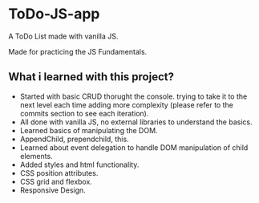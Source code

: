 # ToDo-JS-app

A ToDo List made with vanilla JS.

Made for practicing the JS Fundamentals.

## What i learned with this project?

- Started with basic CRUD thorught the console. trying to take it to the next level each time adding more complexity (please refer to the commits section to see each iteration).
- All done with vanilla JS, no external libraries to understand the basics.
- Learned basics of manipulating the DOM.
- AppendChild, prependchild, this.
- Learned about event delegation to handle DOM manipulation of child elements.
- Added styles and html functionality.
- CSS position attributes.
- CSS grid and flexbox.
- Responsive Design.

